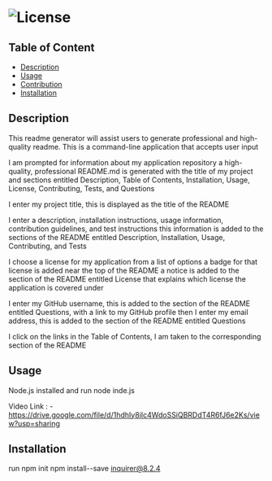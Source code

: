 # ![License](https://img.shields.io/badge/license-MIT-Orange)

## Table of Content
 - [Description](#description)
 - [Usage](#usage)
 - [Contribution](#contribution)
 - [Installation](#installation)
  



## Description
  This readme generator will assist users to generate professional and high-quality readme. 
  This is a command-line application that accepts user input

 I am prompted for information about my application repository a high-quality, professional README.md is generated with the title of my project and sections entitled Description, Table of Contents, Installation, Usage, License, Contributing, Tests, and Questions

 I enter my project title, this is displayed as the title of the README

 I enter a description, installation instructions, usage information, contribution guidelines, and test instructions this information is added to the sections of the README entitled Description, Installation, Usage, Contributing, and Tests

 I choose a license for my application from a list of options a badge for that license is added near the top of the README a notice is added to the section of the README entitled License that explains which license the application is covered under

 I enter my GitHub username, this is added to the section of the README entitled Questions, with a link to my GitHub profile then I enter my email address, this is added to the section of the README entitled Questions

 I click on the links in the Table of Contents, I am taken to the corresponding section of the README
 
 
## Usage
 Node.js installed and run  node inde.js

 Video Link : - https://drive.google.com/file/d/1hdhIy8iIc4WdoSSiQBRDdT4R6fJ6e2Ks/view?usp=sharing

## Installation
  run npm init       npm install--save inquirer@8.2.4

